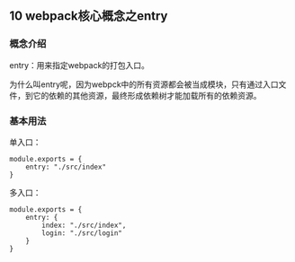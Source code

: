 ## 10 webpack核心概念之entry

### 概念介绍

entry：用来指定webpack的打包入口。

为什么叫entry呢，因为webpck中的所有资源都会被当成模块，只有通过入口文件，到它的依赖的其他资源，最终形成依赖树才能加载所有的依赖资源。

### 基本用法

单入口：

```
module.exports = {
	entry: "./src/index"
}
```

多入口：

```
module.exports = {
	entry: {
		index: "./src/index",	
		login: "./src/login"
	}
}
```
